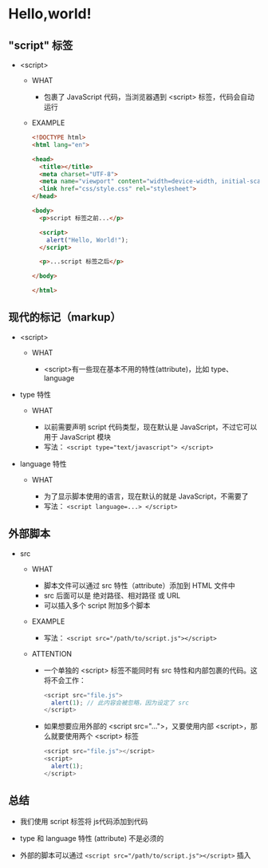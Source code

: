 # Hello,world!

## "script" 标签

* &lt;script&gt;

  * WHAT

    - 包裹了 JavaScript 代码，当浏览器遇到 &lt;script&gt; 标签，代码会自动运行

  * EXAMPLE
    ``` html
    <!DOCTYPE html>
    <html lang="en">

    <head>
      <title></title>
      <meta charset="UTF-8">
      <meta name="viewport" content="width=device-width, initial-scale=1">
      <link href="css/style.css" rel="stylesheet">
    </head>
    
    <body>
      <p>script 标签之前...</p>
    
      <script>
        alert("Hello, World!");
      </script>
    
      <p>...script 标签之后</p>
    
    </body>
    
    </html>
    ```

## 现代的标记（markup）

* &lt;script&gt;

  * WHAT

    - &lt;script&gt;有一些现在基本不用的特性(attribute)，比如 type、language

* type 特性

  * WHAT

    - 以前需要声明 script 代码类型，现在默认是 JavaScript，不过它可以用于 JavaScript 模块
    - 写法： `<script type="text/javascript"> </script>`

* language 特性

  * WHAT

    - 为了显示脚本使用的语言，现在默认的就是 JavaScript，不需要了
    - 写法： `<script language=...> </script>`
  
## 外部脚本

* src

  * WHAT

    - 脚本文件可以通过 src 特性（attribute）添加到 HTML 文件中
    - src 后面可以是 绝对路径、相对路径 或 URL
    - 可以插入多个 script 附加多个脚本

  * EXAMPLE

    - 写法： `<script src="/path/to/script.js"></script>`

  * ATTENTION

    - 一个单独的 &lt;script&gt; 标签不能同时有 src 特性和内部包裹的代码。这将不会工作：
      ``` javascript
      <script src="file.js">
        alert(1); // 此内容会被忽略，因为设定了 src
      </script>
      ```

    - 如果想要应用外部的 &lt;script src="..."&gt;，又要使用内部 &lt;script&gt;，那么就要使用两个 &lt;script&gt; 标签
      ``` javascript
      <script src="file.js"></script>
      <script>
        alert(1);
      </script>
      ```

## 总结

* 我们使用 script 标签将 js代码添加到代码

* type 和 language 特性 (attribute) 不是必须的

* 外部的脚本可以通过 `<script src="/path/to/script.js"></script>` 插入
